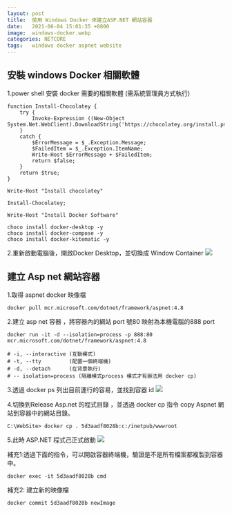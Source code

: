 ```yaml
---
layout: post
title:  使用 Windows Docker 來建立ASP.NET 網站容器
date:   2021-06-04 15:01:35 +0800
image:  windows-docker.webp
categories: NETCORE
tags:   windows docker aspnet website
---
```

## 安裝 windows Docker 相關軟體
1.power shell 安裝 docker 需要的相關軟體 (需系統管理員方式執行)

```
function Install-Chocolatey {
    try {
        Invoke-Expression ((New-Object System.Net.WebClient).DownloadString('https://chocolatey.org/install.ps1'));
    }
    catch {
        $ErrorMessage = $_.Exception.Message;
        $FailedItem = $_.Exception.ItemName;
        Write-Host $ErrorMessage + $FailedItem;
        return $false;
    }
    return $true;
}

Write-Host "Install chocolatey"

Install-Chocolatey;

Write-Host "Install Docker Software"

choco install docker-desktop -y
choco install docker-compose -y
choco install docker-kitematic -y

```
2.重新啟動電腦後，開啟Docker Desktop，並切換成 Window Container
![](https://i.imgur.com/OqrKs3i.webp)
 
## 建立 Asp net 網站容器
1.取得 aspnet docker 映像檔

```
docker pull mcr.microsoft.com/dotnet/framework/aspnet:4.8
```
2.建立 asp net 容器 ，將容器內的網站 port 號80 映射為本機電腦的888 port

```
docker run -it -d --isolation=process -p 888:80   mcr.microsoft.com/dotnet/framework/aspnet:4.8

# -i, --interactive (互動模式)
# -t, --tty         (配置一個終端機)
# -d, --detach      (在背景執行)
# -- isolation=process (隔離模式process 模式才有辦法用 docker cp)
```
3.透過 docker ps 列出目前運行的容易，並找到容器 id
![](https://i.imgur.com/8a6kQ0A.webp)

4.切換到Release Asp.net 的程式目錄 ，並透過 docker cp 指令 copy Aspnet 網站到容器中的網站目錄。

```
C:\WebSite> docker cp . 5d3aadf8028b:c:/inetpub/wwwroot
```
5.此時 ASP.NET 程式己正式啟動 
![](https://i.imgur.com/eV7LoLt.webp)

補充1:透過下面的指令，可以開啟容器終端機，驗證是不是所有檔案都複製到容器中。

```
docker exec -it 5d3aadf8028b cmd
```
補充2: 建立新的映像檔
```
docker commit 5d3aadf8028b newImage
```